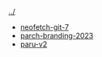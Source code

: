 [../](..)

- [neofetch-git-7](https://raw.githubusercontent.com/parchlinux/ppr/main/aarch64/neofetch-git-7.1.0.r172.g2cbd8e44-1-any.pkg.tar.zst)
- [parch-branding-2023](https://raw.githubusercontent.com/parchlinux/ppr/main/aarch64/parch-branding-2023.12.25-0-any.pkg.tar.zst)
- [paru-v2](https://raw.githubusercontent.com/parchlinux/ppr/main/aarch64/paru-v2.0.1-aarch64.tar.zst)
